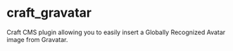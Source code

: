 craft_gravatar
==============

Craft CMS plugin allowing you to easily insert a Globally Recognized Avatar image from Gravatar.
